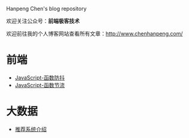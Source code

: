 Hanpeng Chen's blog repository

欢迎关注公众号：**前端极客技术**

欢迎前往我的个人博客网站查看所有文章：http://www.chenhanpeng.com/

# 前端
- [JavaScript-函数防抖](./source/_posts/javascript/JavaScript防抖.md)
- [JavaScript-函数节流](./source/_posts/javascript/JavaScript节流.md)

# 大数据
- [推荐系统介绍](./source/_posts/big_data/推荐系统介绍.md)
